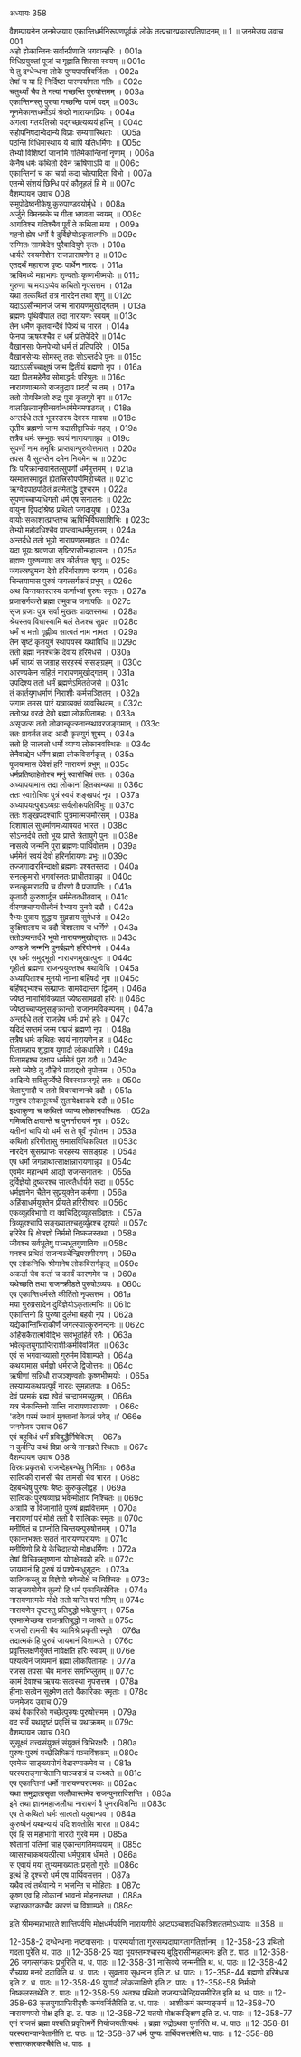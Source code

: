अध्यायः 358

वैशम्पायनेन जनमेजयाय एकान्तिधर्मनिरूपणपूर्वकं लोके तत्प्रचारप्रकारप्रतिपादनम् ॥ 1 ॥
जनमेजय उवाच 	001  
अहो ह्येकान्तिनः सर्वान्प्रीणाति भगवान्हरिः ।	001a  
विधिप्रयुक्तां पूजां च गृह्णाति शिरसा स्वयम् ॥	001c  
ये तु दग्धेन्धना लोके पुण्यपापविवर्जिताः ।	002a  
तेषां च या हि निर्दिष्टा पारम्पर्यागता गतिः ॥	002c  
चतुर्थ्यां चैव ते गत्यां गच्छन्ति पुरुषोत्तमम् ।	003a  
एकान्तिनस्तु पुरुषा गच्छन्ति परमं पदम् ॥	003c  
नूनमेकान्तधर्मोऽयं श्रेष्ठो नारायणप्रियः ।	004a  
अगत्वा गतयतिस्रो यद्गच्छत्यव्ययं हरिम् ॥	004c  
सहोपनिषदान्वेदान्ये विप्राः सम्यगास्थिताः ।	005a  
पठन्ति विधिमास्थाय ये चापि यतिधर्मिणः ॥	005c  
तेभ्यो विशिष्टां जानामि गतिमेकान्तिनां नृणाम् ।	006a  
केनैष धर्मः कथितो देवेन ऋषिणाऽपि वा ॥	006c  
एकान्तिनां च का चर्या कदा चोत्पादिता विभो ।	007a  
एतन्मे संशयं छिन्धि परं कौतूहलं हि मे ॥	007c  
वैशम्पायन उवाच 	008  
समुपोढेष्वनीकेषु कुरुपाण्डवयोर्मृधे ।	008a  
अर्जुने विमनस्के च गीता भगवता स्वयम् ॥	008c  
आगतिश्च गतिश्चैव पूर्वं ते कथिता मया ।	009a  
गहनो ह्येष धर्मो वै दुर्विज्ञेयोऽकृतात्मभिः ॥	009c  
सम्मितः सामवेदेन पुरैवादियुगे कृतः ।	010a  
धार्यते स्वयमीशेन राजन्नारायणेन ह ॥	010c  
एतदर्थं महाराज पृष्टः पार्थेन नारदः ।	011a  
ऋषिमध्ये महाभागः शृण्वतोः कृष्णभीष्मयोः ॥	011c  
गुरुणा च मयाऽप्येव कथितो नृपसत्तम ।	012a  
यथा तत्कथितं तत्र नारदेन तथा शृणु ॥	012c  
यदाऽऽसीन्मानजं जन्म नारायणमुखोद्गतम् ।	013a  
ब्रह्मणः पृथिवीपाल तदा नारायणः स्वयम् ॥	013c  
तेन धर्मेण कृतवान्दैवं पित्र्यं च भारत ।	014a  
फेनपा ऋषयश्चैव तं धर्मं प्रतिपेदिरे ॥	014c  
वैखानसाः फेनपेभ्यो धर्मं तं प्रतिपदिरे ।	015a  
वैखानसेभ्यः सोमस्तु ततः सोऽन्तर्दधे पुनः ॥	015c  
यदाऽऽसीच्चाक्षुषं जन्म द्वितीयं ब्रह्मणो नृप ।	016a  
यदा पितामहेनैव सोमाद्धर्मः परिश्रुतः ॥	016c  
नारायणात्मको राजन्रुद्राय प्रददौ च तम् ।	017a  
ततो योगस्थितो रुद्रः पुरा कृतयुगे नृप ॥	017c  
वालखिल्यानृषीन्सर्वान्धर्ममेनमपाठयत् ।	018a  
अन्तर्दधे ततो भूयस्तस्य देवस्य मायया ॥	018c  
तृतीयं ब्रह्मणो जन्म यदासीद्वाचिकं महत् ।	019a  
तत्रैष धर्मः सम्भूतः स्वयं नारायणान्नृप ॥	019c  
सुपर्णो नाम तमृषिः प्राप्तवान्पुरुषोत्तमात् ।	020a  
तपसा वै सुतप्तेन दमेन नियमेन च ॥	020c  
त्रिः परिक्रान्तवानेतत्सुपर्णो धर्ममुत्तमम् ।	021a  
यस्मात्तस्माद्व्रतं ह्येतत्त्रिसौपर्णमिहोच्येत ॥	021c  
ऋग्वेदपाठपठितं व्रतमेतद्धि दुश्चरम् ।	022a  
सुपर्णाच्चाप्यधिगतो धर्म एष सनातनः ॥	022c  
वायुना द्विपदांश्रेष्ठ प्रथितो जगदायुषा ।	023a  
वायोः सकाशात्प्राप्तश्च ऋषिभिर्विघसाशिभिः ॥	023c  
तेभ्यो महोदधिश्चैव प्राप्तवान्धर्ममुत्तमम् ।	024a  
अन्तर्दधे ततो भूयो नारायणसमाहृतः ॥	024c  
यदा भूयः श्रवणजा सृष्टिरासीन्महात्मनः ।	025a  
ब्रह्मणः पुरुषव्याघ्र तत्र कीर्तयतः शृणु ॥	025c  
जगत्स्रष्टुमना देवो हरिर्नारायणः स्वयम् ।	026a  
चिन्तयामास पुरुषं जगत्सर्गकरं प्रभुम् ॥	026c  
अथ चिन्तयतस्तस्य कर्णाभ्यां पुरुषः स्मृतः ।	027a  
प्रजासर्गकरो ब्रह्मा तमुवाच जगत्पतिः ॥	027c  
सृज प्रजाः पुत्र सर्वा मुखतः पादतस्तथा ।	028a  
श्रेयस्तव विधास्यामि बलं तेजश्च सुव्रत ॥	028c  
धर्मं च मत्तो गृह्णीष्व सात्वतं नाम नामतः ।	029a  
तेन सृष्टं कृतयुगं स्थापयस्व यथाविधि ॥	029c  
ततो ब्रह्मा नमश्चक्रे देवाय हरिमेधसे ।	030a  
धर्मं चाग्र्यं स जग्राह सरहस्यं ससङ्ग्रहम् ॥	030c  
आरण्यकेन सहितं नारायणमुखोद्गतम् ।	031a  
उपदिश्य ततो धर्मं ब्रह्मणेऽमिततेजसे ॥	031c  
तं कार्तयुगधर्माणं निराशीः कर्मसञ्ज्ञितम् ।	032a  
जगाम तमसः पारं यत्राव्यक्तं व्यवस्थितम् ॥	032c  
ततोऽथ वरदो देवो ब्रह्मा लोकपितामहः ।	033a  
असृजत्स ततो लोकान्कृत्स्नान्स्थावरजङ्गमान् ॥	033c  
ततः प्रावर्तत तदा आदौ कृतयुगं शुभम् ।	034a  
ततो हि सात्वतो धर्मो व्याप्य लोकानवस्थितः ॥	034c  
तेनैवाद्येन धर्मेण ब्रह्मा लोकविसर्गकृत् ।	035a  
पूजयामास देवेशं हरिं नारायणं प्रभुम् ॥	035c  
धर्मप्रतिष्ठाहेतोश्च मनुं स्वारोचिषं ततः ।	036a  
अध्यापयामास तदा लोकानां हितकाम्यया ॥	036c  
ततः स्वारोचिषः पुत्रं स्वयं शङ्खपदं नृप ।	037a  
अध्यापयत्पुराऽव्यग्रः सर्वलोकपतिर्विभुः ॥	037c  
ततः शङ्खपदश्चापि पुत्रमात्मजमौरसम् ।	038a  
दिशापालं सुधर्माणमध्यापयत भारत ।	038c  
सोऽन्तर्दधे ततो भूयः प्राप्ते त्रेतायुगे पुनः ॥	038e  
नासत्ये जन्मनि पुरा ब्रह्मणः पार्थिवोत्तम ।	039a  
धर्ममेतं स्वयं देवो हरिर्नारायणः प्रभुः ॥	039c  
तज्जगादारविन्दाक्षो ब्रह्मणः पश्यतस्तदा ।	040a  
सनत्कुमारो भगवांस्ततः प्राधीतवान्नृप ॥	040c  
सनत्कुमारादपि च वीरणो वै प्रजापतिः ।	041a  
कृतादौ कुरुशार्दूल धर्ममेतदधीतवान् ॥	041c  
वीरणश्चाप्यधीत्यैनं रैभ्याय मुनये ददौ ।	042a  
रैभ्यः पुत्राय शुद्धाय सुव्रताय सुमेधसे ॥	042c  
कुक्षिपालाय च ददौ विशालाय च धर्मिणे ।	043a  
ततोऽप्यन्तर्दधे भूयो नारायणमुखोद्गतः ॥	043c  
अण्डजे जन्मनि पुनर्ब्रह्मणे हरियोनये ।	044a  
एष धर्मः समुद्भूतो नारायणमुखात्पुनः ॥	044c  
गृहीतो ब्रह्मणा राजन्प्रयुक्तश्च यथाविधि ।	045a  
अध्यापिताश्च मुनयो नाम्ना बर्हिषदो नृप ॥	045c  
बर्हिषद्भ्यश्च सम्प्राप्तः सामवेदान्तगं द्विजम् ।	046a  
ज्येष्ठं नामाभिविख्यातं ज्येष्ठसामव्रतो हरिः ॥	046c  
ज्येष्ठाच्चाप्यनुसङ्क्रान्तो राजानमविकम्पनम् ।	047a  
अन्तर्दधे ततो राजन्नेष धर्मः प्रभो हरेः ॥	047c  
यदिदं सप्तमं जन्म पद्मजं ब्रह्मणो नृप ।	048a  
तत्रैष धर्मः कथितः स्वयं नारायणेन ह ॥	048c  
पितामहाय शुद्धाय युगादौ लोकधारिणे ।	049a  
पितामहश्च दक्षाय धर्ममेतं पुरा ददौ ॥	049c  
ततो ज्येष्ठे तु दौहित्रे प्रादाद्दक्षो नृपोत्तम ।	050a  
आदित्ये सवितुर्ज्येष्ठे विवस्वाञ्जगृहे ततः ॥	050c  
त्रेतायुगादौ च ततो विवस्वान्मनवे ददौ ।	051a  
मनुश्च लोकभूत्यर्थं सुतायेक्ष्वाकवे ददौ ॥	051c  
इक्ष्वाकुणा च कथितो व्याप्य लोकानवस्थितः ।	052a  
गमिष्यति क्षयान्ते च पुनर्नारायणं नृप ॥	052c  
यतीनां चापि यो धर्मः स ते पूर्वं नृपोत्तम ।	053a  
कथितो हरिगीतासु समासविधिकल्पितः ॥	053c  
नारदेन सुसम्प्राप्तः सरहस्यः ससङ्ग्रहः ।	054a  
एष धर्मो जगन्नाथात्साक्षान्नारायणान्नृप ॥	054c  
एवमेव महान्धर्म आद्यो राजन्सनातनः ।	055a  
दुर्विज्ञेयो दुष्करश्च सात्वतैर्धार्यते सदा ॥	055c  
धर्मज्ञानेन चैतेन सुप्रयुक्तेन कर्मणा ।	056a  
अहिंसाधर्मयुक्तेन प्रीयते हरिरीश्वरः ॥	056c  
एकव्यूहविभागो वा क्वचिद्द्विव्यूहसञ्ज्ञितः ।	057a  
त्रिव्यूहश्चापि सङ्ख्यातश्चतुर्व्यूहश्च दृश्यते ॥	057c  
हरिरेव हि क्षेत्रज्ञो निर्ममो निष्कलस्तथा ।	058a  
जीवश्च सर्वभूतेषु पञ्चभूतगुणातिगः ॥	058c  
मनश्च प्रथितं राजन्पञ्चेन्द्रियसमीरणम् ।	059a  
एष लोकनिधिः श्रीमानेष लोकविसर्गकृत् ॥	059c  
अकर्ता चैव कर्ता च कार्यं कारणमेव च ।	060a  
यथेच्छति तथा राजन्क्रीडते पुरुषोऽव्ययः ॥	060c  
एष एकान्तिधर्मस्ते कीर्तितो नृपसत्तम ।	061a  
मया गुरुप्रसादेन दुर्विज्ञेयोऽकृतात्मभिः ॥	061c  
एकान्तिनो हि पुरुषा दुर्लभा बहवो नृप ।	062a  
यद्येकान्तिभिराकीर्णं जगत्स्यात्कुरुनन्दनः ॥	062c  
अहिंसकैरात्मविद्भिः सर्वभूतहिते रतैः ।	063a  
भवेत्कृतयुगप्राप्तिराशीःकर्मविवर्जिता ॥	063c  
एवं स भगवान्व्यासो गुरुर्मम विशाम्पते ।	064a  
कथयामास धर्मज्ञो धर्मराजे द्विजोत्तमः ॥	064c  
ऋषीणां सन्निधौ राजञ्शृण्वतोः कृष्णभीष्मयोः ।	065a  
तस्याप्यकथयत्पूर्वं नारदः सुमहातपाः ॥	065c  
देवं परमकं ब्रह्म श्वेतं चन्द्राभमच्युतम् ।	066a  
यत्र चैकान्तिनो यान्ति नारायणपरायणाः ।	066c  
\'तदेव परमं स्थानं मुक्तानां केवलं भवेत् ॥\'	066e  
जनमेजय उवाच 	067  
एवं बहुविधं धर्मं प्रविबुद्धैर्निषेवितम् ।	067a  
न कुर्वन्ति कथं विप्रा अन्ये नानाव्रते स्थिताः ॥	067c  
वैशम्पायन उवाच 	068  
तिस्रः प्रकृतयो राजन्देहबन्धेषु निर्मिताः ।	068a  
सात्विकी राजसी चैव तामसी चैव भारत ॥	068c  
देहबन्धेषु पुरुषः श्रेष्ठः कुरुकुलोद्वह ।	069a  
सात्विकः पुरुषव्याघ्र भवेन्मोक्षाय निश्चितः ॥	069c  
अत्रापि स विजानाति पुरुषं ब्रह्मवित्तमम् ।	070a  
नारायणां परं मोक्षे ततो वै सात्विकः स्मृतः ॥	070c  
मनीषितं च प्राप्नोति चिन्तयन्पुरुषोत्तमम् ।	071a  
एकान्तभक्तः सततं नारायणपरायणः ॥	071c  
मनीषिणो हि ये केचिद्यतयो मोक्षधर्मिणः ।	072a  
तेषां विच्छिन्नतृष्णानां योगक्षेमवहो हरिः ॥	072c  
जायमानं हि पुरुषं यं पश्येन्मधुसूदनः ।	073a  
सात्विकस्तु स विज्ञेयो भवेन्मोक्षे च निश्चितः ॥	073c  
साङ्ख्ययोगेन तुल्यो हि धर्म एकान्तिसेवितः ।	074a  
नारायणात्मके मोक्षे ततो यान्ति परां गतिम् ॥	074c  
नारायणेन दृष्टस्तु प्रतिबुद्धो भवेत्पुमान् ।	075a  
एवमात्मेच्छया राजन्प्रतिबुद्धो न जायते ॥	075c  
राजसी तामसी चैव व्यामिश्रे प्रकृती स्मृते ।	076a  
तदात्मकं हि पुरुषं जायमानं विशाम्पते ।	076c  
प्रवृत्तिलक्षणैर्युक्तं नावेक्षति हरिः स्वयम् ॥	076e  
पश्यत्येनं जायमानं ब्रह्मा लोकपितामहः ।	077a  
रजसा तपसा चैव मानसं समभिप्लुतम् ॥	077c  
कामं देवाश्च ऋषयः सत्वस्था नृपसत्तम ।	078a  
हीनाः सत्वेन सूक्ष्मेण ततो वैकारिकाः स्मृताः ॥	078c  
जनमेजय उवाच 	079  
कथं वैकारिको गच्छेत्पुरुषः पुरुषोत्तमम् ।	079a  
वद सर्वं यथादृष्टं प्रवृत्तिं च यथाक्रमम् ॥	079c  
वैशम्पायन उवाच 	080  
सुसूक्ष्मं तत्त्वसंयुक्तं संयुक्तं त्रिभिरक्षरैः ।	080a  
पुरुषः पुरुषं गच्छेन्निष्क्रियं पञ्चविंशकम् ॥	080c  
एवमेकं साङ्ख्ययोगं वेदारण्यकमेव च ।	081a  
परस्पराङ्गान्येतानि पाञ्चरात्रं च कथ्यते ॥	081c  
एष एकान्तिनां धर्मो नारायणपरात्मकः ॥	082ac  
यथा समुद्रात्प्रसृता जलौघास्तमेव राजन्पुनराविशन्ति ।	083a  
इमे तथा ज्ञानमहाजलौघा नारायणं वै पुनराविशन्ति ॥	083c  
एष ते कथितो धर्मः सात्वतो यदुबान्धव ।	084a  
कुरुष्वैनं यथान्यायं यदि शक्तोसि भारत ॥	084c  
एवं हि स महाभागो नारदो गुरवे मम ।	085a  
श्वेतानां यतिनां चाह एकान्तगतिमव्ययाम् ॥	085c  
व्यासश्चाकथयत्प्रीत्या धर्मपुत्राय धीमते ।	086a  
स एवायं मया तुभ्यमाख्यातः प्रसृतो गुरोः ॥	086c  
इत्थं हि दुश्चरो धर्म एष पार्थिवसत्तम ।	087a  
यथैव त्वं तथैवान्ये न भजन्ति च मोहिताः ॥	087c  
कृष्ण एव हि लोकानां भावनो मोहनस्तथा ।	088a  
संहारकारकश्चैव कारणं च विशाम्पते ॥ 	088c  

इति श्रीमन्महाभारते शान्तिपर्वणि मोक्षधर्मपर्वणि नारायणीये अष्टपञ्चाशदधिकत्रिशततमोऽध्यायः ॥ 358 ॥

12-358-2 दग्धेन्धनाः नष्टवासनाः । पारम्पर्यागता गुरुसम्प्रदायागतागतिर्ज्ञानम् ॥ 12-358-23 प्रथितो गदता पुरेति थ. पाठः ॥ 12-358-25 यदा भूयस्तमश्चास्य बुद्धिरासीन्महात्मनः इति ट. पाठः ॥ 12-358-26 जगत्सर्गकरः प्रभुरिति थ. ध. पाठः ॥ 12-358-31 नासिक्ये जन्मनीति थ. ध. पाठः ॥ 12-358-42 रौच्याय मनवे ददाविति थ. ध. पाठः । सुव्रताय सुधन्वन इति ट. ध. पाठः ॥ 12-358-44 ब्रह्मणो हरिमेधस इति ट. ध. पाठः ॥ 12-358-49 युगादौ लोकसाक्षिणे इति ट. पाठः ॥ 12-358-58 निर्मलो निष्कलस्तथेति ट. पाठः ॥ 12-358-59 अतश्च प्रथितो राजन्पञ्चेन्द्रियसमीरित इति थ. ध. पाठः ॥ 12-358-63 कृतयुगप्राप्तिरीदृशैः कर्मवर्जितैरिति ट. ध. पाठः । आशीःकर्म काम्यङ्कर्म ॥ 12-358-70 नारायणपरो मोक्ष इति झ. ट. पाठः ॥ 12-358-72 यतयो मोक्षकाङ्क्षिण इति ट. ध. पाठः ॥ 12-358-77 एनं राजसं ब्रह्मा पश्यति प्रवृत्तिमर्गे नियोजयतीत्यर्थः । ब्रह्मा रुद्रोऽथवा पुनरिति थ. ध. पाठः ॥ 12-358-81 परस्परान्यान्येतानीति ट. पाठः ॥ 12-358-87 धर्मः पुण्यः पार्थिवसत्तमेति थ. पाठः ॥ 12-358-88 संसारकारकश्चैवेति ध. पाठः ॥
